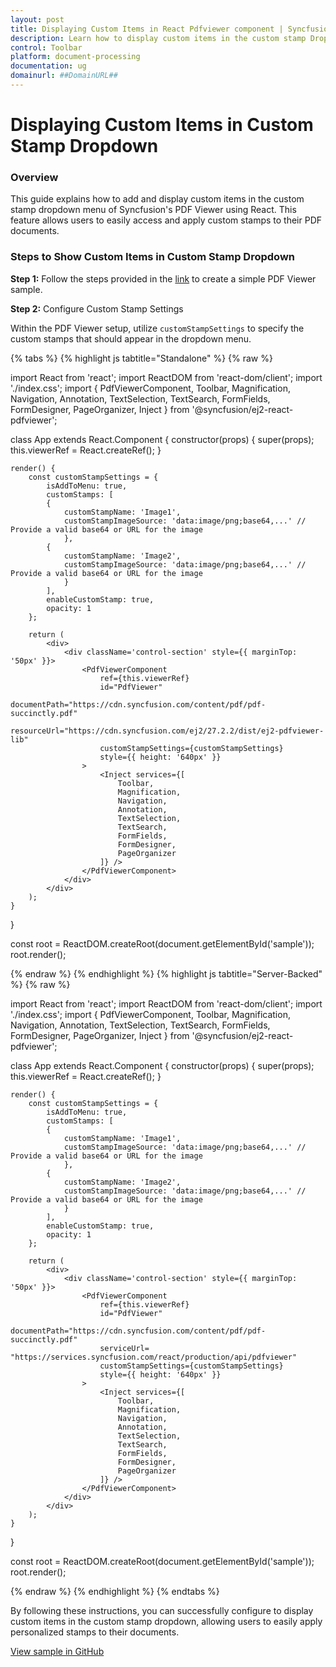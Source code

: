 ```yaml
---
layout: post
title: Displaying Custom Items in React Pdfviewer component | Syncfusion
description: Learn how to display custom items in the custom stamp Dropdown in Syncfusion React Pdfviewer component of Syncfusion Essential JS 2 and more.
control: Toolbar
platform: document-processing
documentation: ug
domainurl: ##DomainURL##
---
```



# Displaying Custom Items in Custom Stamp Dropdown

### Overview

This guide explains how to add and display custom items in the custom stamp dropdown menu of Syncfusion's PDF Viewer using React. This feature allows users to easily access and apply custom stamps to their PDF documents.

### Steps to Show Custom Items in Custom Stamp Dropdown

**Step 1:** Follow the steps provided in the [link](https://ej2.syncfusion.com/react/documentation/pdfviewer/getting-started) to create a simple PDF Viewer sample.


**Step 2:** Configure Custom Stamp Settings

Within the PDF Viewer setup, utilize `customStampSettings` to specify the custom stamps that should appear in the dropdown menu.

{% tabs %}
{% highlight js tabtitle="Standalone" %}
{% raw %}

import React from 'react';
import ReactDOM from 'react-dom/client';
import './index.css';
import {
    PdfViewerComponent,
    Toolbar,
    Magnification,
    Navigation,
    Annotation,
    TextSelection,
    TextSearch,
    FormFields,
    FormDesigner,
    PageOrganizer,
    Inject
} from '@syncfusion/ej2-react-pdfviewer';

class App extends React.Component {
    constructor(props) {
        super(props);
        this.viewerRef = React.createRef();
    }

    render() {
        const customStampSettings = {
            isAddToMenu: true,
            customStamps: [
            {
                customStampName: 'Image1',
                customStampImageSource: 'data:image/png;base64,...' // Provide a valid base64 or URL for the image
                },
            {
                customStampName: 'Image2',
                customStampImageSource: 'data:image/png;base64,...' // Provide a valid base64 or URL for the image
                }
            ],
            enableCustomStamp: true,
            opacity: 1
        };

        return (
            <div>
                <div className='control-section' style={{ marginTop: '50px' }}>
                    <PdfViewerComponent
                        ref={this.viewerRef}
                        id="PdfViewer"
                        documentPath="https://cdn.syncfusion.com/content/pdf/pdf-succinctly.pdf"
                        resourceUrl="https://cdn.syncfusion.com/ej2/27.2.2/dist/ej2-pdfviewer-lib"
                        customStampSettings={customStampSettings}
                        style={{ height: '640px' }}
                    >
                        <Inject services={[
                            Toolbar,
                            Magnification,
                            Navigation,
                            Annotation,
                            TextSelection,
                            TextSearch,
                            FormFields,
                            FormDesigner,
                            PageOrganizer
                        ]} />
                    </PdfViewerComponent>
                </div>
            </div>
        );
    }
}

const root = ReactDOM.createRoot(document.getElementById('sample'));
root.render(<App />);

{% endraw %}
{% endhighlight %}
{% highlight js tabtitle="Server-Backed" %}
{% raw %}

import React from 'react';
import ReactDOM from 'react-dom/client';
import './index.css';
import {
    PdfViewerComponent,
    Toolbar,
    Magnification,
    Navigation,
    Annotation,
    TextSelection,
    TextSearch,
    FormFields,
    FormDesigner,
    PageOrganizer,
    Inject
} from '@syncfusion/ej2-react-pdfviewer';

class App extends React.Component {
    constructor(props) {
        super(props);
        this.viewerRef = React.createRef();
    }

    render() {
        const customStampSettings = {
            isAddToMenu: true,
            customStamps: [
            {
                customStampName: 'Image1',
                customStampImageSource: 'data:image/png;base64,...' // Provide a valid base64 or URL for the image
                },
            {
                customStampName: 'Image2',
                customStampImageSource: 'data:image/png;base64,...' // Provide a valid base64 or URL for the image
                }
            ],
            enableCustomStamp: true,
            opacity: 1
        };

        return (
            <div>
                <div className='control-section' style={{ marginTop: '50px' }}>
                    <PdfViewerComponent
                        ref={this.viewerRef}
                        id="PdfViewer"
                        documentPath="https://cdn.syncfusion.com/content/pdf/pdf-succinctly.pdf"
                        serviceUrl= "https://services.syncfusion.com/react/production/api/pdfviewer"
                        customStampSettings={customStampSettings}
                        style={{ height: '640px' }}
                    >
                        <Inject services={[
                            Toolbar,
                            Magnification,
                            Navigation,
                            Annotation,
                            TextSelection,
                            TextSearch,
                            FormFields,
                            FormDesigner,
                            PageOrganizer
                        ]} />
                    </PdfViewerComponent>
                </div>
            </div>
        );
    }
}

const root = ReactDOM.createRoot(document.getElementById('sample'));
root.render(<App />);

{% endraw %}
{% endhighlight %}
{% endtabs %}


By following these instructions, you can successfully configure to display custom items in the custom stamp dropdown, allowing users to easily apply personalized stamps to their documents.

[View sample in GitHub](https://github.com/SyncfusionExamples/react-pdf-viewer-examples/tree/master/How%20to)
